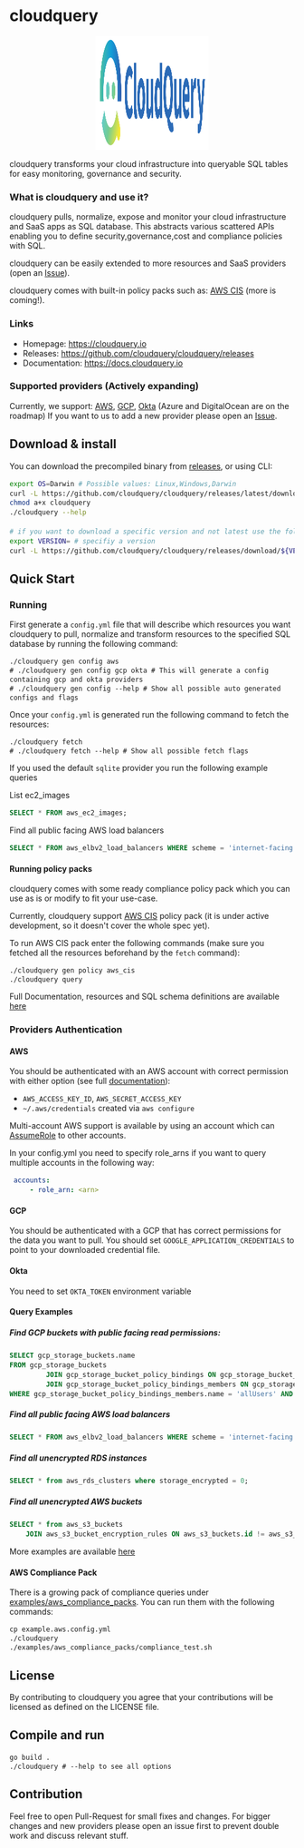 # cloudquery

<p align="center">
<img alt="cloudquery logo" width="200px" height="200px" src="https://github.com/cloudquery/cloudquery/raw/main/docs/images/logo.png" />
</p>

cloudquery transforms your cloud infrastructure into queryable SQL tables for easy monitoring, governance and security.

### What is cloudquery and use it?

cloudquery pulls, normalize, expose and monitor your cloud infrastructure and SaaS apps as SQL database.
This abstracts various scattered APIs enabling you to define security,governance,cost and compliance policies with SQL.

cloudquery can be easily extended to more resources and SaaS providers (open an [Issue](https://github.com/cloudquery/cloudquery/issues)). 

cloudquery comes with built-in policy packs such as: [AWS CIS](#running-policy-packs) (more is coming!).

### Links
* Homepage: https://cloudquery.io
* Releases: https://github.com/cloudquery/cloudquery/releases
* Documentation: https://docs.cloudquery.io

### Supported providers (Actively expanding)

Currently, we support: [AWS](https://docs.cloudquery.io/aws), [GCP](https://docs.cloudquery.io/gcp), [Okta](https://docs.cloudquery.io/okta/table-reference) (Azure and DigitalOcean are on the roadmap)
If you want to us to add a new provider please open an [Issue](https://github.com/cloudquery/cloudquery/issues).

## Download & install

You can download the precompiled binary from [releases](https://github.com/cloudquery/cloudquery/releases), or using CLI:

```bash
export OS=Darwin # Possible values: Linux,Windows,Darwin
curl -L https://github.com/cloudquery/cloudquery/releases/latest/download/cloudquery_${OS}_x86_64 -o cloudquery
chmod a+x cloudquery
./cloudquery --help

# if you want to download a specific version and not latest use the following endpoint
export VERSION= # specifiy a version
curl -L https://github.com/cloudquery/cloudquery/releases/download/${VERSION}/cloudquery_${OS}_x86_64 -o cloudquery
```

## Quick Start

### Running

First generate a `config.yml` file that will describe which resources you want cloudquery to pull, normalize
and transform resources to the specified SQL database by running the following command:
 
```shell script
./cloudquery gen config aws
# ./cloudquery gen config gcp okta # This will generate a config containing gcp and okta providers
# ./cloudquery gen config --help # Show all possible auto generated configs and flags
 ```

Once your `config.yml` is generated run the following command to fetch the resources:

```shell script
./cloudquery fetch
# ./cloudquery fetch --help # Show all possible fetch flags
```

If you used the default `sqlite` provider you run the following example queries

List ec2_images
```sql
SELECT * FROM aws_ec2_images;
```

Find all public facing AWS load balancers
```sql
SELECT * FROM aws_elbv2_load_balancers WHERE scheme = 'internet-facing';
```

#### Running policy packs

cloudquery comes with some ready compliance policy pack which you can use as is or modify to fit your use-case.

Currently, cloudquery support [AWS CIS](https://d0.awsstatic.com/whitepapers/compliance/AWS_CIS_Foundations_Benchmark.pdf)
policy pack (it is under active development, so it doesn't cover the whole spec yet).

To run AWS CIS pack enter the following commands (make sure you fetched all the resources beforehand by the `fetch` command):

```shell script
./cloudquery gen policy aws_cis
./cloudquery query 
``` 

Full Documentation, resources and SQL schema definitions are available [here](https://docs.cloudquery.io)

### Providers Authentication

#### AWS 
You should be authenticated with an AWS account with correct permission with either option (see full [documentation](https://docs.aws.amazon.com/sdk-for-java/v1/developer-guide/credentials.html)):
 * `AWS_ACCESS_KEY_ID`, `AWS_SECRET_ACCESS_KEY`
 * `~/.aws/credentials` created via `aws configure`
 
Multi-account AWS support is available by using an account which can [AssumeRole](https://docs.aws.amazon.com/STS/latest/APIReference/API_AssumeRole.html) to other accounts.

In your config.yml you need to specify role_arns if you want to query multiple accounts in the following way:
```yaml
 accounts:
     - role_arn: <arn>
```
 
#### GCP

You should be authenticated with a GCP that has correct permissions for the data you want to pull.
You should set `GOOGLE_APPLICATION_CREDENTIALS` to point to your downloaded credential file.

#### Okta

You need to set `OKTA_TOKEN` environment variable

#### Query Examples

##### Find GCP buckets with public facing read permissions:

```sql
SELECT gcp_storage_buckets.name
FROM gcp_storage_buckets
         JOIN gcp_storage_bucket_policy_bindings ON gcp_storage_bucket_policy_bindings.bucket_id = gcp_storage_buckets.id
         JOIN gcp_storage_bucket_policy_bindings_members ON gcp_storage_bucket_policy_bindings_members.bucket_policy_binding_id = gcp_storage_bucket_policy_bindings.id
WHERE gcp_storage_bucket_policy_bindings_members.name = 'allUsers' AND gcp_storage_bucket_policy_bindings.role = 'roles/storage.objectViewer';
```

##### Find all public facing AWS load balancers

```sql
SELECT * FROM aws_elbv2_load_balancers WHERE scheme = 'internet-facing';
```

##### Find all unencrypted RDS instances

```sql
SELECT * from aws_rds_clusters where storage_encrypted = 0;
```

##### Find all unencrypted AWS buckets

```sql
SELECT * from aws_s3_buckets
    JOIN aws_s3_bucket_encryption_rules ON aws_s3_buckets.id != aws_s3_bucket_encryption_rules.bucket_id;
```

More examples are available [here](https://docs.cloudquery.io)

#### AWS Compliance Pack

There is a growing pack of compliance queries under [examples/aws_compliance_packs](https://github.com/cloudquery/cloudquery/tree/main/examples/aws_compliance_packs).
You can run them with the following commands:

```shell script
cp example.aws.config.yml
./cloudquery
./examples/aws_compliance_packs/compliance_test.sh
```

## License

By contributing to cloudquery you agree that your contributions will be licensed as defined on the LICENSE file.

## Compile and run

```
go build .
./cloudquery # --help to see all options
```

## Contribution

Feel free to open Pull-Request for small fixes and changes. For bigger changes and new providers please open an issue first to prevent double work and discuss relevant stuff.
